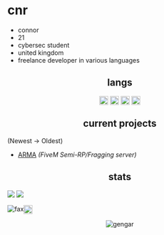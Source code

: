 <h1>cnr</h1>

- connor
- 21
- cybersec student
- united kingdom
- freelance developer in various languages


<h2 align="center">langs</h2>

<p align="center">
<img align="center" src="https://cdn.jsdelivr.net/npm/simple-icons@3.0.1/icons/python.svg" alt="python" height="20" width="20" />
<img align="center" src="https://cdn.jsdelivr.net/npm/simple-icons@3.0.1/icons/lua.svg" alt="lua" height="20" width="20" />
<img align="center" src="https://cdn.jsdelivr.net/npm/simple-icons@3.0.1/icons/csharp.svg" alt="csharp" height="20" width="20" />
<img align="center" src="https://cdn.jsdelivr.net/npm/simple-icons@3.0.1/icons/node-dot-js.svg" alt="nodejs" height="20" width="20" />
</p>

<h2 align="center">current projects</h2>

(Newest -> Oldest)
- [ARMA](https://discord.gg/armarp) *(FiveM Semi-RP/Fragging server)*

<h2 align="center">stats</h2>

<p><img src="http://github-profile-summary-cards.vercel.app/api/cards/profile-details?username=kwt&theme=transparent" />
<img src="https://github-readme-streak-stats.herokuapp.com/?user=kwt&hide_border=true&card_width=338&theme=transparent" /></p>
<img src="https://komarev.com/ghpvc/?username=kwt&color=lightgray" alt="fax" width="" height=""><a href="https://t.me/squirted/" target="blank"><img align="center" src="https://cdn.jsdelivr.net/npm/simple-icons@3.0.1/icons/telegram.svg" alt="telegram" height="20" width="20" /></a>
<p align="center">
<img alt="gengar" src="https://media.tenor.com/rcuxuxJjDcoAAAAC/pok%C3%A9mon-gengar.gif">
</p>
